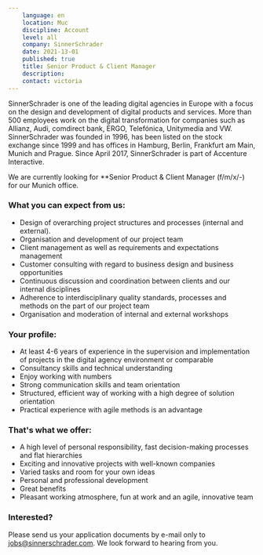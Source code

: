 ```yaml
---
    language: en
    location: Muc
    discipline: Account
    level: all
    company: SinnerSchrader
    date: 2021-13-01
    published: true
    title: Senior Product & Client Manager
    description: 
    contact: victoria
---
```


SinnerSchrader is one of the leading digital agencies in Europe with a focus on the design and development of digital products and services. More than 500 employees work on the digital transformation for companies such as Allianz, Audi, comdirect bank, ERGO, Telefónica, Unitymedia and VW. SinnerSchrader was founded in 1996, has been listed on the stock exchange since 1999 and has offices in Hamburg, Berlin, Frankfurt am Main, Munich and Prague. Since April 2017, SinnerSchrader is part of Accenture Interactive.

We are currently looking for **Senior Product & Client Manager (f/m/x/-) for our Munich office.

### What you can expect from us: 
- Design of overarching project structures and processes (internal and external).
- Organisation and development of our project team
- Client management as well as requirements and expectations management
- Customer consulting with regard to business design and business opportunities
- Continuous discussion and coordination between clients and our internal disciplines
- Adherence to interdisciplinary quality standards, processes and methods on the part of our project team
- Organisation and moderation of internal and external workshops 

### Your profile:

- At least 4-6 years of experience in the supervision and implementation of projects in the digital agency environment or comparable
- Consultancy skills and technical understanding
- Enjoy working with numbers
- Strong communication skills and team orientation
- Structured, efficient way of working with a high degree of solution orientation
- Practical experience with agile methods is an advantage

### That's what we offer:

- A high level of personal responsibility, fast decision-making processes and flat hierarchies
- Exciting and innovative projects with well-known companies
- Varied tasks and room for your own ideas
- Personal and professional development
- Great benefits
- Pleasant working atmosphere, fun at work and an agile, innovative team
 
### Interested?
 Please send us your application documents by e-mail only to <jobs@sinnerschrader.com>. We look forward to hearing from you.

